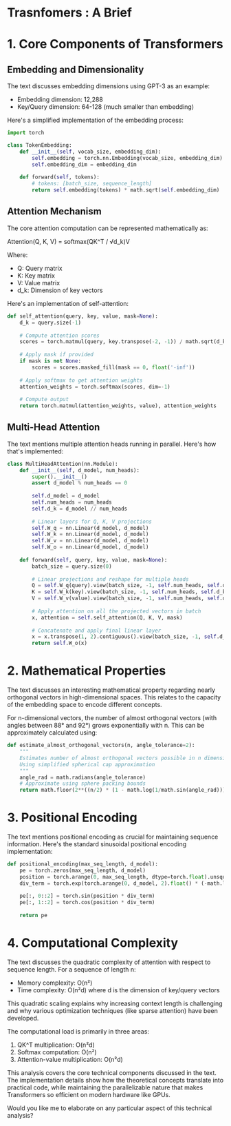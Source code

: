

# Trasnfomers : A Brief

# 1. Core Components of Transformers

## Embedding and Dimensionality

The text discusses embedding dimensions using GPT-3 as an example:
- Embedding dimension: 12,288
- Key/Query dimension: 64-128 (much smaller than embedding)

Here's a simplified implementation of the embedding process:

```python
import torch

class TokenEmbedding:
    def __init__(self, vocab_size, embedding_dim):
        self.embedding = torch.nn.Embedding(vocab_size, embedding_dim)
        self.embedding_dim = embedding_dim
    
    def forward(self, tokens):
        # tokens: [batch_size, sequence_length]
        return self.embedding(tokens) * math.sqrt(self.embedding_dim)
```

## Attention Mechanism

The core attention computation can be represented mathematically as:

Attention(Q, K, V) = softmax(QK^T / √d_k)V

Where:
- Q: Query matrix
- K: Key matrix
- V: Value matrix
- d_k: Dimension of key vectors

Here's an implementation of self-attention:

```python
def self_attention(query, key, value, mask=None):
    d_k = query.size(-1)
    
    # Compute attention scores
    scores = torch.matmul(query, key.transpose(-2, -1)) / math.sqrt(d_k)
    
    # Apply mask if provided
    if mask is not None:
        scores = scores.masked_fill(mask == 0, float('-inf'))
    
    # Apply softmax to get attention weights
    attention_weights = torch.softmax(scores, dim=-1)
    
    # Compute output
    return torch.matmul(attention_weights, value), attention_weights
```

## Multi-Head Attention

The text mentions multiple attention heads running in parallel. Here's how that's implemented:

```python
class MultiHeadAttention(nn.Module):
    def __init__(self, d_model, num_heads):
        super().__init__()
        assert d_model % num_heads == 0
        
        self.d_model = d_model
        self.num_heads = num_heads
        self.d_k = d_model // num_heads
        
        # Linear layers for Q, K, V projections
        self.W_q = nn.Linear(d_model, d_model)
        self.W_k = nn.Linear(d_model, d_model)
        self.W_v = nn.Linear(d_model, d_model)
        self.W_o = nn.Linear(d_model, d_model)
        
    def forward(self, query, key, value, mask=None):
        batch_size = query.size(0)
        
        # Linear projections and reshape for multiple heads
        Q = self.W_q(query).view(batch_size, -1, self.num_heads, self.d_k).transpose(1, 2)
        K = self.W_k(key).view(batch_size, -1, self.num_heads, self.d_k).transpose(1, 2)
        V = self.W_v(value).view(batch_size, -1, self.num_heads, self.d_k).transpose(1, 2)
        
        # Apply attention on all the projected vectors in batch
        x, attention = self.self_attention(Q, K, V, mask)
        
        # Concatenate and apply final linear layer
        x = x.transpose(1, 2).contiguous().view(batch_size, -1, self.d_model)
        return self.W_o(x)
```

# 2. Mathematical Properties

The text discusses an interesting mathematical property regarding nearly orthogonal vectors in high-dimensional spaces. This relates to the capacity of the embedding space to encode different concepts.

For n-dimensional vectors, the number of almost orthogonal vectors (with angles between 88° and 92°) grows exponentially with n. This can be approximately calculated using:

```python
def estimate_almost_orthogonal_vectors(n, angle_tolerance=2):
    """
    Estimates number of almost orthogonal vectors possible in n dimensions
    Using simplified spherical cap approximation
    """
    angle_rad = math.radians(angle_tolerance)
    # Approximate using sphere packing bounds
    return math.floor(2**((n/2) * (1 - math.log(1/math.sin(angle_rad)))))
```

# 3. Positional Encoding

The text mentions positional encoding as crucial for maintaining sequence information. Here's the standard sinusoidal positional encoding implementation:

```python
def positional_encoding(max_seq_length, d_model):
    pe = torch.zeros(max_seq_length, d_model)
    position = torch.arange(0, max_seq_length, dtype=torch.float).unsqueeze(1)
    div_term = torch.exp(torch.arange(0, d_model, 2).float() * (-math.log(10000.0) / d_model))
    
    pe[:, 0::2] = torch.sin(position * div_term)
    pe[:, 1::2] = torch.cos(position * div_term)
    
    return pe
```

# 4. Computational Complexity

The text discusses the quadratic complexity of attention with respect to sequence length. For a sequence of length n:
- Memory complexity: O(n²)
- Time complexity: O(n²d) where d is the dimension of key/query vectors

This quadratic scaling explains why increasing context length is challenging and why various optimization techniques (like sparse attention) have been developed.

The computational load is primarily in three areas:
1. QK^T multiplication: O(n²d)
2. Softmax computation: O(n²)
3. Attention-value multiplication: O(n²d)

This analysis covers the core technical components discussed in the text. The implementation details show how the theoretical concepts translate into practical code, while maintaining the parallelizable nature that makes Transformers so efficient on modern hardware like GPUs.

Would you like me to elaborate on any particular aspect of this technical analysis?